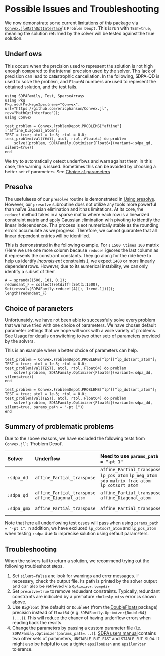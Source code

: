 # Possible Issues and Troubleshooting

We now demonstrate some current limitations of this package via [`Convex.jl#MathOptInterface`](https://github.com/ericphanson/Convex.jl/tree/MathOptInterface)'s `Problem Deopt`. This is run with `TEST=true`, meaning the solution returned by the solver will be tested against the true solution.

## Underflows

This occurs when the precision used to represent the solution is not high enough compared to the internal precision used by the solver. This lack of precision can lead to catastrophic cancellation. In the following, SDPA-QD is used to solve the problem, and `Float64` numbers are used to represent the obtained solution, and the test fails.

```@setup convex
using SDPAFamily, Test, SparseArrays
using Pkg
Pkg.add(PackageSpec(name="Convex", url="https://github.com/ericphanson/Convex.jl", rev="MathOptInterface"));
using Convex
```
```@repl convex
test_problem = Convex.ProblemDepot.PROBLEMS["affine"]["affine_Diagonal_atom"];
TEST = true; atol = 1e-3; rtol = 0.0;
test_problem(Val(TEST), atol, rtol, Float64) do problem
    solve!(problem, SDPAFamily.Optimizer{Float64}(variant=:sdpa_qd, silent=true))
end
```

We try to automatically detect underflows and warn against them; in this case, the warning is issued. Sometimes this can be avoided by choosing a better set of parameters. See [Choice of parameters](@ref).

## Presolve

The usefulness of our `presolve` routine is demonstrated in [Using presolve](@ref). However, our `presolve` subroutine does not utilize any tools more powerful than naïve Gaussian elimination and it has limitations. At its core, the `reduce!` method takes in a sparse matrix where each row is a linearized constraint matrix and apply Gaussian elimination with pivoting to identify the linear independence. This process is not numerically stable as the rounding errors accumulate as we progress. Therefore, we cannot guarantee that all linear dependent entries will be identified. 

This is demonstrated in the following example. For a ``1500 \times 100`` matrix (Here we use one more column because `reduce!` ignores the last column as it represents the constraint constants. They go along for the ride here to help us identify _inconsistent_ constraints.), we expect ``1400`` or more linearly dependent rows. However, due to its numerical instability, we can only identify a subset of them.

```@repl convex
A = sprandn(1500, 101, 0.1);
redundant_F = collect(setdiff!(Set(1:1500), Set(rowvals(SDPAFamily.reduce!(A)[:, 1:end-1]))));
length(redundant_F)
```

## Choice of parameters

Unfortunately, we have not been able to successfully solve every problem that we have tried with one choice of parameters. We have chosen default parameter settings that we hope will work with a wide variety of problems. See [Usage](@ref) for details on switching to two other sets of parameters provided by the solvers.

This is an example where a better choice of parameters can help.

```@repl convex
test_problem = Convex.ProblemDepot.PROBLEMS["lp"]["lp_dotsort_atom"];
TEST = true; atol = 1e-3; rtol = 0.0;
test_problem(Val(TEST), atol, rtol, Float64) do problem
    solve!(problem, SDPAFamily.Optimizer{Float64}(variant=:sdpa_dd, silent=true))
end
```

```@repl convex
test_problem = Convex.ProblemDepot.PROBLEMS["lp"]["lp_dotsort_atom"];
TEST = true; atol = 1e-3; rtol = 0.0;
test_problem(Val(TEST), atol, rtol, Float64) do problem
    solve!(problem, SDPAFamily.Optimizer{Float64}(variant=:sdpa_dd, silent=true, params_path = "-pt 1"))
end
```

## Summary of problematic problems

Due to the above reasons, we have excluded the following tests from `Convex.jl`'s `Problem Depot'.

| Solver      | Underflow                                         | Need to use `params_path = "-pt 1"`                          | Presolve disabled due to long runtime                  |
| :---------- | :------------------------------------------------ | :----------------------------------------------------------- | :----------------------------------------------------- |
| `:sdpa_dd`  | `affine_Partial_transpose`                        | `affine_Partial_transpose` `lp_pos_atom` `lp_neg_atom` `sdp_matrix_frac_atom` `lp_dotsort_atom` | `affine_Partial_transpose` `lp_min_atom` `lp_max_atom` |
| `:sdpa_qd`  | `affine_Partial_transpose` `affine_Diagonal_atom` | `affine_Partial_transpose` `affine_Diagonal_atom`            | `affine_Partial_transpose` `lp_min_atom` `lp_max_atom` |
| `:sdpa_gmp` | `affine_Partial_transpose`                        | `affine_Partial_transpose`                                   | `affine_Partial_transpose` `lp_min_atom` `lp_max_atom` |

Note that here all underflowing test cases will pass when using `params_path = "-pt 1"`. In addition, we have excluded `lp_dotsort_atom` and `lp_pos_atom` when testing `:sdpa` due to imprecise solution using default parameters.

## Troubleshooting

When the solvers fail to return a solution, we recommend trying out the following troubleshoot steps.

1. Set `silent=false` and look for warnings and error messages. If necessary, check the output file. Its path is printed by the solver output and can also be retrieved via `Optimizer.tempdir`.
2. Set `presolve=true` to remove redundant constraints. Typically, redundant constraints are indicated by a premature `cholesky miss` error as shown above.
3. Use `BigFloat` (the default) or `Double64` (from the [DoubleFloats](https://github.com/JuliaMath/DoubleFloats.jl) package) precision instead of `Float64` (e.g. `SDPAFamily.Optimizer{Double64}(...)`). This will reduce the chance of having underflow errors when reading back the results.
4. Change the parameters by passing a custom parameter file (i.e. `SDPAFamily.Optimizer(params_path=...)`). [SDPA users manual](https://sourceforge.net/projects/sdpa/files/sdpa/sdpa.7.1.1.manual.20080618.pdf) contains two other sets of parameters, `UNSTABLE_BUT_FAST` and `STABLE_BUT_SLOW`. It might also be helpful to use a tighter `epsilonDash` and `epsilonStar` tolerance.
